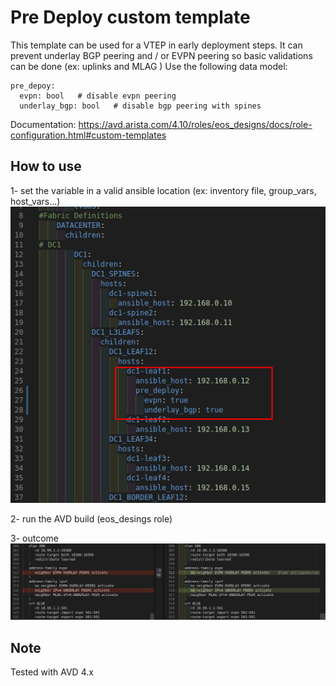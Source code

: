 # Pre Deploy custom template

This template can be used for a VTEP in early deployment steps.
It can prevent underlay BGP peering and / or EVPN peering so basic validations can be done (ex: uplinks and MLAG )
Use the following data model:
```
pre_depoy:
  evpn: bool   # disable evpn peering
  underlay_bgp: bool   # disable bgp peering with spines
```

Documentation: https://avd.arista.com/4.10/roles/eos_designs/docs/role-configuration.html#custom-templates

## How to use

1- set the variable in a valid ansible location (ex: inventory file, group_vars, host_vars...)
![](./media/1.png)

2- run the AVD build (eos_desings role)

3- outcome
![](./media/2.png)

## Note
Tested with AVD 4.x
